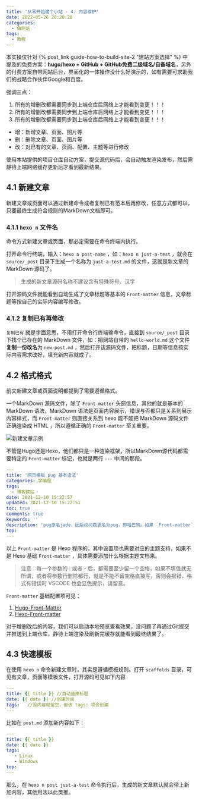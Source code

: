 ```yaml
---
title: '从零开始建个小站 - 4. 内容维护'
date: 2022-05-26 20:20:20
categories:
  - 做网站
tags:
  - 教程
---
```


本实操仅针对 {% post_link guide-how-to-build-site-2 "建站方案选择" %} 中提及的免费方案：**hugo/hexo + GitHub + GitHub免费二级域名/自备域名**，另外的付费方案自带网站后台，界面化的一体操作没什么好演示的，如有需要可求助我们的战略合作伙伴Google和百度。

强调三点：
1. 所有的增删改都需要同步到上端仓库后网络上才能看到变更！！！
2. 所有的增删改都需要同步到上端仓库后网络上才能看到变更！！！
3. 所有的增删改都需要同步到上端仓库后网络上才能看到变更！！！

- 增：新增文章、页面、图片等
- 删：删除文章、页面、图片等
- 改：对已有的文章、页面、配置、主题等进行修改

使用本站提供的项目仓库自动方案，提交源代码后，会自动触发渲染发布，然后需静待上端网络缓存更新后才看到最新结果。

## 4.1 新建文章
新建文章或页面可以通过新建命令或者复制已有范本后再修改，任意方式都可以，只要最终生成符合规则的MarkDown文档即可。

### 4.1.1 **`hexo n` 文件名**
命令方式新建文章或页面，那必定需要在命令终端内执行。

打开命令行终端，输入：`hexo n post-name` ，如：`hexo n just-a-test` ，就会在 `source/_post` 目录下生成一个名称为 `just-a-test.md` 的文件，这就是新文章的 MarkDown 源码了。

> 生成的新文章源码名称不建议含有特殊符号、汉字

打开源码文件就能看到自动生成了文章标题等基本的 `Front-matter` 信息，文章标题等按自己的实际内容编写修改。

### 4.1.2 **复制已有再修改**
`复制已有` 就是字面意思，不用打开命令行终端输命令，直接到 `source/_post` 目录下找个已存在的 MarkDown 文件，如：把网站自带的 `hello-world.md` 这个文件**复制一份改名**为 `new-post.md` ，然后打开该源码文件，把标题，日期等信息按实际内容需求改好，填充新内容就成了。

## 4.2 格式格式
前文新建文章或页面说明都提到了需要遵循格式。

一个MarkDown 源码文件，除了 `Front-matter` 头部信息，其他的就是基本的 MarkDown 语法，MarkDown 语法是页面内容展示，错误与否都只是关系到展示内容样式，而 `Front-matter` 则直接关系到 hexo 能不能把 MarkDown 源码文件正确渲染成 HTML ，所以遵循正确的 `Front-matter` 至关重要。

![新建文章示例](https://cdn.jsdelivr.net/gh/828767/static/images/hexo-edit.gif)

不管是Hugo还是Hexo，他们都只是一种渲染框架，所以MarkDown源代码都需要特定的 `Front-matter` 标记，也就是两行 `---` 中间的那段。
```yml
---
title: '网页模板 pug 基本语法'
categories: 学编程
tags:
  - 博客建站
date: 2021-12-10 15:22:57
updated: 2021-12-10 15:22:51
toc: true
comments: true
keywords: ''
description: 'pug原名jade，因版权问题更名为pug，即哈巴狗。如果 `Front-matter` 内容有跨行或特殊符号等，请用英文引号包起来，就如本段示例。'
top:
---
```
以上 `Front-matter` 是 Hexo 程序的，其中设置项也需要对应的主题支持，如果不是 Hexo 基础 `Front-matter` ，具体需要添加什么根据主题文档来。

> 注意：每一个参数的 : 或者 - 后，都需要至少留一个空格，如果不填值就无所谓，或者将参数行删除都行，就是不能不留空格直接写，否则会报错，格式有错误时 VSCODE 也会显色提示，请留意。

`Front-matter` 基础配置项可见：
1. [Hugo-Front-Matter](https://gohugo.io/content-management/front-matter/)
2. [Hexo-Front-matter](https://hexo.io/zh-cn/docs/front-matter)

对于增删改后的内容，我们可以启动本地预览查看效果，没问题了再通过Git提交并推送到上端仓库，静待上端渲染及刷新完缓存就能看到最终结果了。

## 4.3 快速模板
在使用 `hexo n` 命令新建文章时，其实是遵循模板规则。打开 `scaffolds` 目录，可见有文章，页面等模板文件，打开源码可见如下内容

```yml
---
title: {{ title }} //自动替换标题
date: {{ date }} //创建时间
tags:	//没内容就留空，但该 tags: 项会创建
---
```

比如在 `post.md` 添加新内容如下：

```yml
---
title: {{ title }}
date: {{ date }}
tags:
   - Linux
   - Windows
top:
---
```

那么，在 `hexo n post just-a-test` 命令执行后，生成的新文章默认就会带上新加内容，其他用法以此类推。
